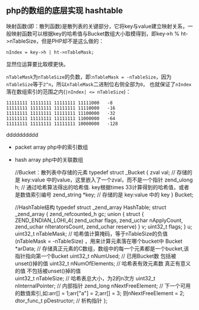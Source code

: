 ## php的数组的底层实现 hashtable

映射函数(即：散列函数)是散列表的关键部分，它将key与value建立映射关系，一般映射函数可以根据key的哈希值与Bucket数组大小取模得到，即key->h % ht->nTableSize，但是PHP却不是这么做的：

    nIndex = key->h | ht->nTableMask;
    
显然位运算要比取模更快。

`nTableMask`为`nTableSize`的负数，即:`nTableMask = -nTableSize`，因为`nTableSize`等于`2^n`，所以`nTableMask`二进制位右侧全部为`0`，
也就保证了`nIndex`落在数组索引的范围之内(`|nIndex| <= nTableSize`)：

    11111111 11111111 11111111 11111000   -8
    11111111 11111111 11111111 11110000   -16
    11111111 11111111 11111111 11100000   -32
    11111111 11111111 11111111 11000000   -64
    11111111 11111111 11111111 10000000   -128


dddddddddd

 - packet array  php中的索引数组
 - hash array    php中的关联数组


    //Bucket：散列表中存储的元素
    typedef struct _Bucket {
        zval              val; //  存储的是 key:value 中的value，这里嵌入了一个zval，而不是一个指针
        zend_ulong        h;   // 通过哈希算法得出的哈希值.  key根据times 33计算得到的哈希值，或者是数值索引编号
        zend_string      *key; // 存储的是 key:value 中的 key
    } Bucket;
    
    //HashTable结构
    typedef struct _zend_array HashTable;
    struct _zend_array {
        zend_refcounted_h gc;
        union {
            struct {
                ZEND_ENDIAN_LOHI_4(
                        zend_uchar    flags,
                        zend_uchar    nApplyCount,
                        zend_uchar    nIteratorsCount,
                        zend_uchar    reserve)
            } v;
            uint32_t flags;
        } u;
        uint32_t          nTableMask; // 哈希值计算掩码，等于nTableSize的负值(nTableMask = -nTableSize) ，用来计算元素落在哪个bucket中
        Bucket           *arData;     // 存储真正元素的C数组，数组中的每一个元素都是一个bucket,该指针指向第一个Bucket
        uint32_t          nNumUsed;   // 已用Bucket数   包括被unset()掉的值
        uint32_t          nNumOfElements; // 哈希表有效元素数 真正有意义的值 不包括被unset()掉的值   
        uint32_t          nTableSize;     // 哈希表总大小，为2的n次方
        uint32_t          nInternalPointer; // 内部指针
        zend_long         nNextFreeElement; // 下一个可用的数值索引,如:arr[] = 1;arr["a"] = 2;arr[] = 3;  则nNextFreeElement = 2;
        dtor_func_t       pDestructor;   // 析构指针
    };